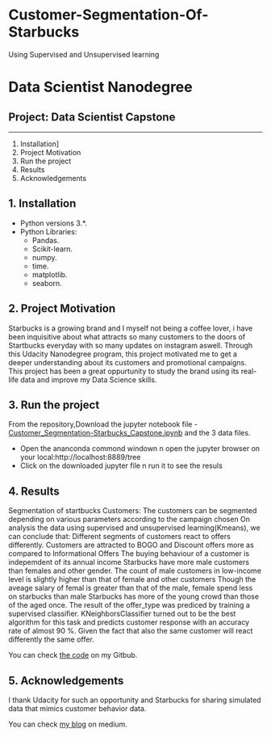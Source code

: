 # Customer-Segmentation-Of-Starbucks
Using Supervised and Unsupervised learning


# Data Scientist Nanodegree
## Project: Data Scientist Capstone


--------
1. Installation]
2. Project Motivation
3. Run the project
4. Results
5. Acknowledgements

## 1. Installation <a name="installation"></a>

- Python versions 3.*.
- Python Libraries:
    - Pandas.
    - Scikit-learn.
    - numpy.
    - time.
    - matplotlib.
    - seaborn.

## 2. Project Motivation <a name="motivation"></a>
Starbucks is a growing brand and I myself not being a coffee lover, i have been inquisitive about what attracts so many customers to the doors of Startbucks everyday with so many updates on instagram aswell. Through this Udacity Nanodegree program, this project motivated me to get a deeper understanding about its customers and promotional campaigns. This project has been a great oppurtunity to study the brand using its real-life data and improve my Data Science skills.

## 3. Run the project <a name="files"></a>  
From the repository,Download the jupyter notebook file - [Customer_Segmentation-Starbucks_Capstone.ipynb](https://github.com/krantiw/Customer-Segmentation-Of-Starbucks/blob/main/Customer_Segmentation_Starbucks_Capstone.ipynb) and the 3 data files.
- Open the ananconda commond windown n open the jupyter browser on your local:http://localhost:8889/tree
- Click on the downloaded jupyter file n run it to see the resuls

## 4. Results <a name="results"></a>  
Segmentation of startbucks Customers:
The customers can be segmented depending on various parameters according to the campaign chosen
On analysis the data using supervised and unsupervised learning(Kmeans), we can conclude that:
Different segments of customers react to offers differently.
Customers are attracted to BOGO and Discount offers more as compared to Informational Offers
The buying behaviour of a customer is indepemdent of its annual income
Starbucks have more male customers than females and other gender.
The count of male customers in low-income level is slightly higher than that of female and other customers
Though the aveage salary of femal is greater than that of the male, female spend less on starbucks than male
Starbucks has more of the young crowd than those of the aged once.
The result of the offer_type was prediced by training a supervised classifier.
KNeighborsClassifier turned out to be the best algorithm for this task and predicts customer response with an accuracy rate of almost 90 %. Given the fact that also the same customer will react differently the same offer. 

You can check [the code](https://github.com/krantiw/Customer-Segmentation-Of-Starbucks) on my Gitbub. 

## 5. Acknowledgements<a name="licensing"></a>
I thank Udacity for such an opportunity and Starbucks for sharing simulated data that mimics customer behavior data.

You can check [my blog](https://krantiwadmare10.medium.com/customer-segmentation-for-starbucks-4ad7ceb942d) on medium.

